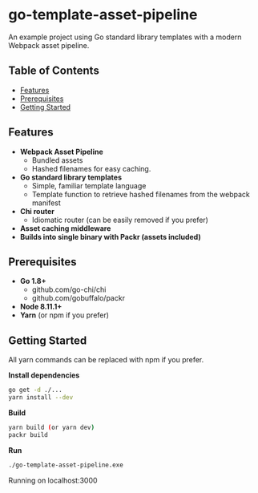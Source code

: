 go-template-asset-pipeline
=======================
An example project using Go standard library templates with a modern Webpack asset pipeline.

Table of Contents
-----------------

- [Features](#features)
- [Prerequisites](#prerequisites)
- [Getting Started](#getting-started)

Features
--------

- **Webpack Asset Pipeline**
  - Bundled assets
  - Hashed filenames for easy caching.
- **Go standard library templates**
  - Simple, familiar template language
  - Template function to retrieve hashed filenames from the webpack manifest
- **Chi router**
  - Idiomatic router (can be easily removed if you prefer)
- **Asset caching middleware**
- **Builds into single binary with Packr (assets included)**

Prerequisites
--------
- **Go 1.8+**
  - github.com/go-chi/chi
  - github.com/gobuffalo/packr
- **Node 8.11.1+**
- **Yarn** (or npm if you prefer)

Getting Started
--------
All yarn commands can be replaced with npm if you prefer.

**Install dependencies**
```bash
go get -d ./...
yarn install --dev
```
**Build**
```bash
yarn build (or yarn dev)
packr build
```
**Run**
```bash
./go-template-asset-pipeline.exe
```
Running on localhost:3000
